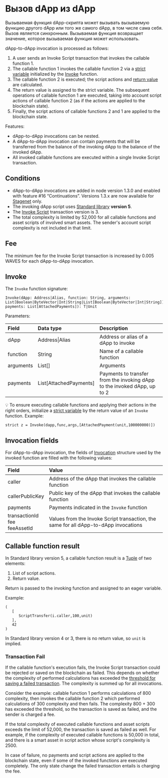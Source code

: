 # Вызов dApp из dApp

Вызываемая функция dApp-скрипта может вызывать вызываемую функцию другого dApp или того же самого dApp, в том числе сама себя. Вызов является синхронным. Вызываемая функция возвращает значение, которое вызываемая функция может использовать.

dApp-to-dApp invocation is processed as follows:

1. A user sends an Invoke Script transaction that invokes the callable function 1.
2. The callable function 1 invokes the callable function 2 via a [strict variable](/en/ride/v5/variables/) initialized by the [Invoke](/en/ride/v5/functions/built-in-functions/dapp-to-dapp) function.
3. The callable function 2 is executed; the script actions and [return value](/en/ride/v5/functions/callable-function#invokation-result) are calculated.
4. The return value is assigned to the strict variable. The subsequent operations of callable function 1 are executed, taking into account script actions of callable function 2 (as if the actions are applied to the blockchain state).
5. Finally, the script actions of callable functions 2 and 1 are applied to the blockchain state.

Features:

* dApp-to-dApp invocations can be nested.
* A dApp-to-dApp invocation can contain payments that will be transferred from the balance of the invoking dApp to the balance of the invoked dApp.
* All invoked callable functions are executed within a single Invoke Script transaction.

## Conditions

* dApp-to-dApp invocations are added in node version 1.3.0 and enabled with feature #16 “Continuations”. Versions 1.3.x are now available for [Stagenet](/en/blockchain/blockchain-network/) only.
* The invoking dApp script uses [Standard library](/en/ride/script/standard-library) **version 5**.
* The [Invoke Script](/en/blockchain/transaction) transaction version is 3.
* The total complexity is limited by 52,000 for all callable functions and asset scripts of involved smart assets. The sender's account script complexity is not included in that limit.

## Fee 

The minimum fee for the Invoke Script transaction is increased by 0.005 WAVES for each dApp-to-dApp invocation.

## Invoke

The `Invoke` function signature:

```
Invoke(dApp: Address|Alias, function: String, arguments: List[Boolean|ByteVector|Int|String|List[Boolean|ByteVector|Int|String]], payments: List[AttachedPayments]): T|Unit
```

Parameters:

| Field | Data type | Description |
| :--- | :--- | :--- |
| dApp | Address&#124;Alias | Address or alias of a dApp to invoke |
| function | String | Name of a callable function |
| arguments | List[] | Arguments |
| payments | List[AttachedPayments] | Payments to transfer from the invoking dApp to the invoked dApp, up to 2 |

:bulb: To ensure executing callable functions and applying their actions in the right orders, initialize a [strict variable](/en/ride/v5/variables/) by the return value of an `Invoke` function. Example:

```
strict z = Invoke(dapp,func,args,[AttachedPayment(unit,100000000)])
```

## Invocation fields

For dApp-to-dApp invocation, the fields of [Invocation](/en/ride/v5/structures/common-structures/invocation) structure used by the invoked function are filled with the following values:

| Field | Value |
| :--- | :--- |
| caller | Address of the dApp that invokes the callable function|
| callerPublicKey | Public key of the dApp that invokes the callable function|
| payments | Payments indicated in the `Invoke` function|
| transactionId<br>fee<br>feeAssetId|Values from the Invoke Script transaction, the same for all dApp-to-dApp invocations|

## Callable function result

In Standard library version 5, a callable function result is a [Tuple](https://docs.waves.tech/en/ride/data-types/tuple) of two elements:

1. List of script actions.
2. Return value.

Return is passed to the invoking function and assigned to an eager variable.

Example:

```
(
   [
      ScriptTransfer(i.caller,100,unit)
   ],
   42
)
```

In Standard library version 4 or 3, there is no return value, so `unit` is implied.

### Transaction Fail

If the callable function's execution fails, the Invoke Script transaction could be rejected or saved on the blockchain as failed. This depends on whether the complexity of performed calculations has exceeded the [threshold for saving a failed transaction](/en/ride/v5/limits/). The complexity is summed up for all invocations.

Consider the example: callable function 1 performs calculations of 800 complexity, then invokes the callable function 2 which performed calculations of 300 complexity and then fails. The complexity 800 + 300 has exceeded the threshold, so the transaction is saved as failed, and the sender is charged a fee.

If the total complexity of executed callable functions and asset scripts exceeds the limit of 52,000, the transaction is saved as failed as well. For example, if the complexity of executed callable functions is 50,000 in total, and there is a smart asset in script action whose script's complexity is 2500.

In case of failure, no payments and script actions are applied to the blockchain state, even if some of the invoked functions are executed completely. The only state change the failed transaction entails is charging the fee.
